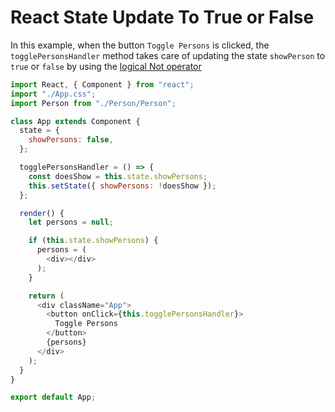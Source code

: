 # React State Update To True or False

In this example, when the button `Toggle Persons` is clicked, the  `togglePersonsHandler` method takes care of updating the state `showPerson` to `true` or `false` by using the [logical Not operator](https://developer.mozilla.org/en-US/docs/Web/JavaScript/Reference/Operators/Logical_NOT)



```javascript
import React, { Component } from "react";
import "./App.css";
import Person from "./Person/Person";

class App extends Component {
  state = {
    showPersons: false,
  };

  togglePersonsHandler = () => {
    const doesShow = this.state.showPersons;
    this.setState({ showPersons: !doesShow });
  };

  render() {
    let persons = null;

    if (this.state.showPersons) {
      persons = (
        <div></div>
      );
    }

    return (
      <div className="App">
        <button onClick={this.togglePersonsHandler}>
          Toggle Persons
        </button>
        {persons}
      </div>
    );
  }
}

export default App;

```

